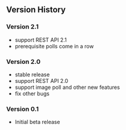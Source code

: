 ## Version History

### Version 2.1
 - support REST API 2.1
 - prerequisite polls come in a row

### Version 2.0
 - stable release
 - support REST API 2.0
 - support image poll and other new features
 - fix other bugs

### Version 0.1
 - Initial beta release
